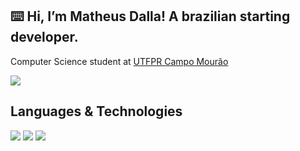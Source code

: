 ## ⌨️ Hi, I’m Matheus Dalla! A brazilian starting developer.
Computer Science student at [UTFPR Campo Mourão](https://www.instagram.com/utfprcm/)

<div>
  <a align="center" href="https://www.instagram.com/dallaths/" target="_blank"><img src="https://img.shields.io/badge/Instagram-black?style=for-the-badge" target="_blank"></a>
</div>

## Languages & Technologies

<div>
  <img src="https://img.shields.io/badge/Python-white?style=for-the-badge&logo=python">
  <img src="https://img.shields.io/badge/C-white?style=for-the-badge&logo=c">
  <img src="https://img.shields.io/badge/C++-white?style=for-the-badge&logo=cplusplus"}
</div>
